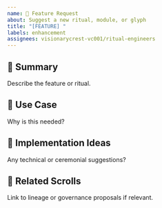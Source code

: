 ```yaml
---
name: 🌟 Feature Request
about: Suggest a new ritual, module, or glyph
title: "[FEATURE] "
labels: enhancement
assignees: visionarycrest-vc001/ritual-engineers
---
```


## 🧠 Summary
Describe the feature or ritual.

## 🔩 Use Case
Why is this needed?

## 🧬 Implementation Ideas
Any technical or ceremonial suggestions?

## 🧙 Related Scrolls
Link to lineage or governance proposals if relevant.
